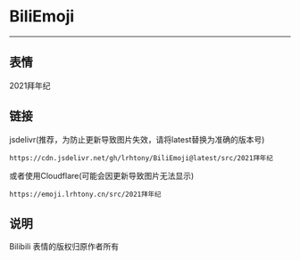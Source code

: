 # BiliEmoji
---
## 表情
2021拜年纪
## 链接
jsdelivr(推荐，为防止更新导致图片失效，请将latest替换为准确的版本号)
```
https://cdn.jsdelivr.net/gh/lrhtony/BiliEmoji@latest/src/2021拜年纪
```
或者使用Cloudflare(可能会因更新导致图片无法显示)
```
https://emoji.lrhtony.cn/src/2021拜年纪
```
## 说明
Bilibili 表情的版权归原作者所有
